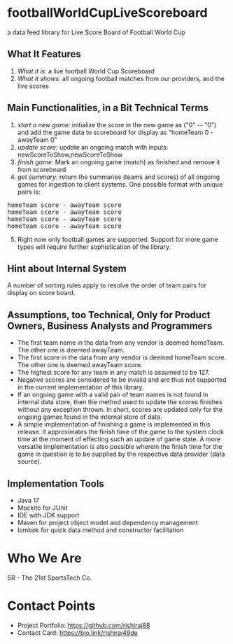 # footballWorldCupLiveScoreboard
a data feed library for Live Score Board of Football World Cup

## What It Features

1. _What it is:_ a live football World Cup Scoreboard
2. _What it shows:_ all ongoing football matches from our providers, and the live scores

## Main Functionalities, in a Bit Technical Terms

1. _start a new game:_ initialize the score in the new game as ("0" -- "0") and add the game data to scoreboard for display as "homeTeam 0 - awayTeam 0"
2. _update score:_ update an ongoing match with inputs: newScoreToShow,newScoreToShow
3. _finish game:_ Mark an ongoing game (match) as finished and remove it from scoreboard
4. _get summary:_ return the summaries (teams and scores) of all ongoing games for ingestion to client systems. One possible format with unique pairs is:
<pre>homeTeam score - awayTeam score
homeTeam score - awayTeam score
homeTeam score - awayTeam score
homeTeam score - awayTeam score</pre>

5. Right now only football games are supported. Support for more game types will require further sophistication of the library.

## Hint about Internal System

A number of sorting rules apply to resolve the order of team pairs for display on score board.

## Assumptions, too Technical, Only for Product Owners, Business Analysts and Programmers

- The first team name in the data from any vendor is deemed homeTeam. The other one is deemed awayTeam.
- The first score in the data from any vendor is deemed homeTeam score. The other one is deemed awayTeam score.
- The highest score for any team in any match is assumed to be 127.
- Negative scores are considered to be invalid and are thus not supported in the current implementation of this library.
- If an ongoing game with a valid pair of team names is not found in internal data store, then the method used to update the scores finishes without any exception thrown. In short, scores are updated only for the ongoing games found in the internal store of data.
- A simple implementation of finishing a game is implemented in this release. It approximates the finish time of the game to the system clock time at the moment of effecting such an update of game state. A more versatile implementation is also possible wherein the finish time for the game in question is to be supplied by the respective data provider (data source).
 
## Implementation Tools

- Java 17
- Mockito for JUnit
- IDE with JDK support
- Maven for project object model and dependency management
- lombok for quick data method and constructor facilitation

# Who We Are

SR - The 21st SportsTech Co.

# Contact Points

- Project Portfolio: https://github.com/rishiraj88
- Contact Card: https://bio.link/rishiraj49de

